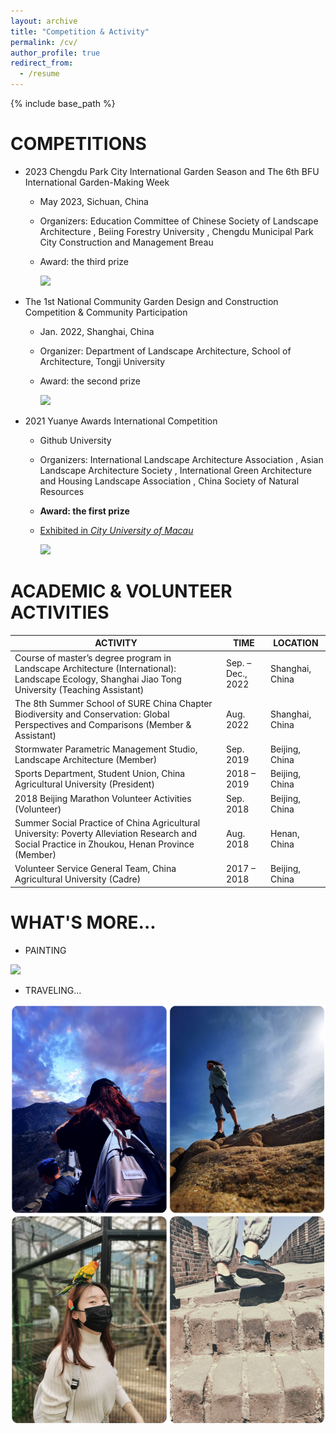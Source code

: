 ```yaml
---
layout: archive
title: "Competition & Activity"
permalink: /cv/
author_profile: true
redirect_from:
  - /resume
---
```


{% include base_path %}

COMPETITIONS
======
* 2023 Chengdu Park City International Garden Season and The 6th BFU International Garden-Making Week
  * May 2023, Sichuan, China
  * Organizers: Education Committee of Chinese Society of Landscape Architecture , Beiing Forestry University , Chengdu Municipal Park City Construction and Management Breau
  * Award: the third prize
 
    
    <img src='/images/1.png'>
    

* The 1st National Community Garden Design and Construction Competition & Community Participation
  * Jan. 2022, Shanghai, China
  * Organizer: Department of Landscape Architecture, School of Architecture, Tongji University
  * Award: the second prize
 
   
    <img src='/images/2.png'>


* 2021 Yuanye Awards International Competition
  * Github University
  * Organizers: International Landscape Architecture Association , Asian Landscape Architecture Society , International Green Architecture and Housing Landscape Association , China Society of Natural Resources
  * **Award: the first prize**
  * [Exhibited in _City University of Macau_ ](https://mp.weixin.qq.com/s/S725kn_aBIgHfkr8M_gxeA)
 
    
    <img src='/images/3.png'>



  

ACADEMIC & VOLUNTEER ACTIVITIES
======


| ACTIVITY                                                                                                                                             | TIME                  |  LOCATION       |
| ---------------------------------------------------------------------------------------------------------------------------------------------------- | --------------------- | --------------- |
| Course of master’s degree program in Landscape Architecture (International): Landscape Ecology, Shanghai Jiao Tong University (Teaching Assistant)   | Sep. – Dec., 2022     | Shanghai, China |
| The 8th Summer School of SURE China Chapter Biodiversity and Conservation: Global Perspectives and Comparisons (Member & Assistant)                  | Aug. 2022             | Shanghai, China |
| Stormwater Parametric Management Studio, Landscape Architecture (Member)                                                                             | Sep. 2019             | Beijing, China  |
| Sports Department, Student Union, China Agricultural University (President)                                                                          | 2018 – 2019           | Beijing, China  |
| 2018 Beijing Marathon Volunteer Activities (Volunteer)                                                                                               | Sep. 2018             | Beijing, China  |
| Summer Social Practice of China Agricultural University: Poverty Alleviation Research and Social Practice in Zhoukou, Henan Province (Member)        | Aug. 2018             | Henan, China    |
| Volunteer Service General Team, China Agricultural University (Cadre)                                                                                | 2017 – 2018           | Beijing, China  |




  
WHAT'S MORE...
======


* PAINTING

  
<img src='/images/4.png'>


* TRAVELING...


<img src='/images/5.png'>

